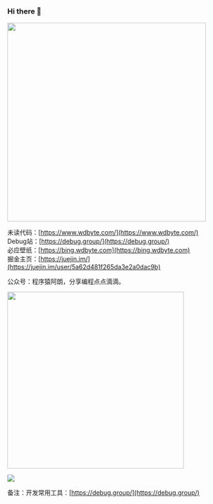 ### Hi there 👋 

<img src="https://github-readme-stats.vercel.app/api?username=niumoo&show_icons=true&theme=Gradient" width="450px">

<!--
[我的网站](https://www.wdbyte.com/)，[掘金](https://juejin.im/user/5a62d481f265da3e2a0dac9b)
-->

未读代码：[https://www.wdbyte.com/](https://www.wdbyte.com/)  
Debug站：[https://debug.group/](https://debug.group/)  
必应壁纸：[https://bing.wdbyte.com](https://bing.wdbyte.com)  
掘金主页：[https://juejin.im/](https://juejin.im/user/5a62d481f265da3e2a0dac9b)  

公众号：程序猿阿朗，分享编程点点滴滴。

<img width="400px" src="https://user-images.githubusercontent.com/26371673/129650527-af626ed7-fbef-4b46-b332-29155144243a.png">

![](https://github.com/niumoo/niumoo/assets/26371673/e671ebd8-e6f7-48b1-b4e6-7c74f954275e)

备注：开发常用工具：[https://debug.group/](https://debug.group/)
